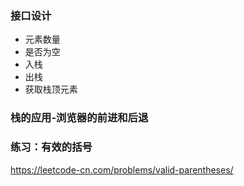 ### 接口设计

- 元素数量
- 是否为空
- 入栈
- 出栈
- 获取栈顶元素

### 栈的应用-浏览器的前进和后退

### 练习：有效的括号

https://leetcode-cn.com/problems/valid-parentheses/

